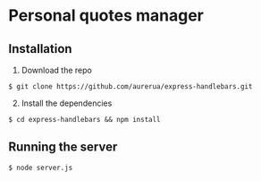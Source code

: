 # Personal quotes manager

## Installation

1. Download the repo
```
$ git clone https://github.com/aurerua/express-handlebars.git
```
2. Install the dependencies
```
$ cd express-handlebars && npm install
```

## Running the server
```
$ node server.js
```
<!--- 
## Required configuration

## Application Architecture

## Routes/API End Points

## License information
--->
